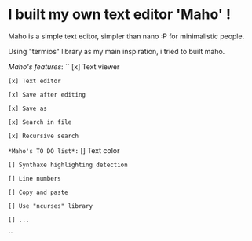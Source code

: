 # I built my own text editor 'Maho'  !

Maho is a simple text editor, simpler than nano :P for minimalistic people.

Using "termios" library as my main inspiration, i tried to built maho.

*Maho's features*:
``
    [x] Text viewer

    [x] Text editor

    [x] Save after editing

    [x] Save as

    [x] Search in file

    [x] Recursive search

``
*Maho's TO DO list*:
``
    [] Text color

    [] Synthaxe highlighting detection

    [] Line numbers

    [] Copy and paste

    [] Use "ncurses" library

    [] ...
``
